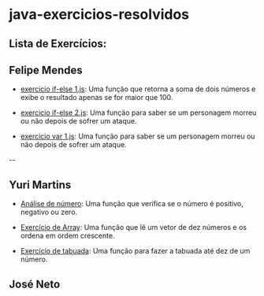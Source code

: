 # java-exercicios-resolvidos

## Lista de Exercícios:

## Felipe Mendes

- [exercicio if-else 1.js](./exercicios/exercicio%20if-else%201.js): Uma função que retorna a soma de dois números e exibe o resultado apenas se for maior que 100.

- [exercicio if-else 2.js](./exercicios/exercicio%20if-else%202.js): Uma função para saber se um personagem morreu ou não depois de sofrer um ataque.

- [exercicio var 1.js](./exercicios/exercicio%20var%201.js): Uma função para saber se um personagem morreu ou não depois de sofrer um ataque.

--

## Yuri Martins

- [Análise de número](./exercicios/Análise%20de%20número.js): Uma função que verifica se o número é positivo, negativo ou zero.

- [Exercício de Array](./exercicios/Exercício%20de%20Array.js): Uma função que lê um vetor de dez números e os ordena em ordem crescente.

- [Exercício de tabuada](./exercicios/Exercício%20de%20tabuada.js): Uma função para fazer a tabuada até dez de um número.


## José Neto

